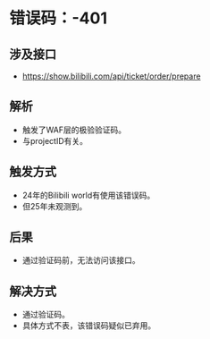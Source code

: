 # 错误码：-401

## 涉及接口
- https://show.bilibili.com/api/ticket/order/prepare

## 解析
- 触发了WAF层的极验验证码。
- 与projectID有关。

## 触发方式
- 24年的Bilibili world有使用该错误码。
- 但25年未观测到。

## 后果
- 通过验证码前，无法访问该接口。

## 解决方式
- 通过验证码。
- 具体方式不表，该错误码疑似已弃用。